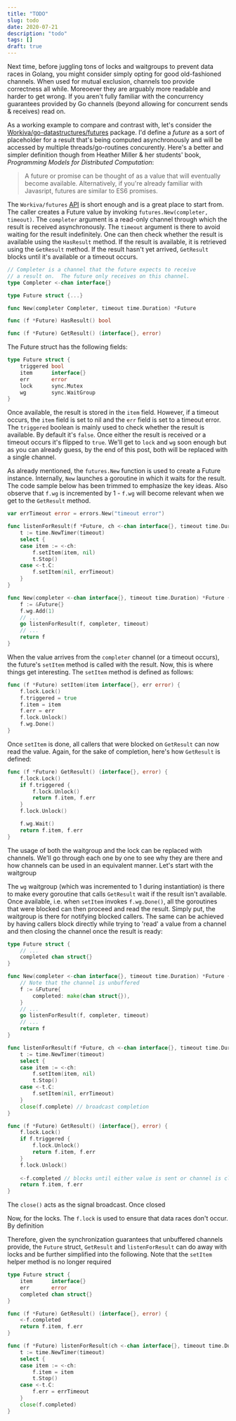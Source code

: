 ```yaml
---
title: "TODO"
slug: todo
date: 2020-07-21
description: "todo"
tags: []
draft: true
---
```


Next time, before juggling tons of locks and waitgroups to prevent data races in Golang, you might consider simply opting for good old-fashioned channels. When used for mutual exclusion, channels too provide correctness all while. Moreoever they are arguably more readable and harder to get wrong. If you aren't fully familiar with the concurrency guarantees provided by Go channels (beyond allowing for concurrent sends & receives) read on.

As a working example to compare and contrast with, let's consider the [Workiva/go-datastructures/futures](github.com/Workiva/go-datastructures/tree/master/futures) package. I'd define a *future* as a sort of placeholder for a result that's being computed asynchronously and will be accessed by multiple threads/go-routines concurently. Here's a better and simpler definition though from Heather Miller & her students' book, *Programming Models for Distributed Computation*:
> A future or promise can be thought of as a value that will eventually become available.
Alternatively, if you're already familiar with Javasript, futures are similar to ES6 promises.

The `Workiva/futures` [API](godoc.org/github.com/Workiva/go-datastructures/futures) is short enough and is a great place to start from. The caller creates a Future value by invoking `futures.New(completer, timeout)`. The `completer` argument is a read-only channel through which the result is received asynchronously. The `timeout` argument is there to avoid waiting for the result indefinitely. One can then check whether the result is available using the `HasResult` method. If the result is available, it is retrieved using the `GetResult` method. If the result hasn't yet arrived, `GetResult` blocks until it's available or a timeout occurs.
```go
// Completer is a channel that the future expects to receive
// a result on.  The future only receives on this channel.
type Completer <-chan interface{}

type Future struct {...}

func New(completer Completer, timeout time.Duration) *Future

func (f *Future) HasResult() bool

func (f *Future) GetResult() (interface{}, error)
```


The Future struct has the following fields:
```go 
type Future struct {
	triggered bool 
	item      interface{}
	err       error
	lock      sync.Mutex
	wg        sync.WaitGroup
}
```
Once available, the result is stored in the `item` field. However, if a timeout occurs, the `item` field is set to nil and the `err` field is set to a timeout error. The `triggered` boolean is mainly used to check whether the result is available. By default it's `false`. Once either the result is received or a timeout occurs it's flipped to `true`. We'll get to `lock` and `wg` soon enough but as you can already guess, by the end of this post, both will be replaced with a single channel.

As already mentioned, the `futures.New` function is used to create a Future instance. Internally, `New` launches a goroutine in which it waits for the result. The code sample below has been trimmed to emphasize the key ideas. Also observe that `f.wg` is incremented by 1 - `f.wg` will become relevant when we get to the `GetResult` method.
```go
var errTimeout error = errors.New("timeout error")

func listenForResult(f *Future, ch <-chan interface{}, timeout time.Duration) {
	t := time.NewTimer(timeout)
	select {
	case item := <-ch:
		f.setItem(item, nil)
		t.Stop()
	case <-t.C:
		f.setItem(nil, errTimeout)
	}
}

func New(completer <-chan interface{}, timeout time.Duration) *Future {
	f := &Future{}
	f.wg.Add(1)
    // ...
	go listenForResult(f, completer, timeout)
    // ...
	return f
}
```

When the value arrives from the `completer` channel (or a timeout occurs), the future's `setItem` method is called with the result. Now, this is where things get interesting. The `setItem` method is defined as follows:
```go
func (f *Future) setItem(item interface{}, err error) {
	f.lock.Lock()
	f.triggered = true
	f.item = item
	f.err = err
	f.lock.Unlock()
	f.wg.Done()
}
```

Once `setItem` is done, all callers that were blocked on `GetResult` can now read the value. Again, for the sake of completion, here's how `GetResult` is defined:
```go
func (f *Future) GetResult() (interface{}, error) {
	f.lock.Lock()
	if f.triggered {
		f.lock.Unlock()
		return f.item, f.err
	}
	f.lock.Unlock()

	f.wg.Wait()
	return f.item, f.err
}
```

The usage of both the waitgroup and the lock can be replaced with channels. We'll go through each one by one to see why they are there and how channels can be used in an equivalent manner. Let's start with the waitgroup

The `wg` waitgroup (which was incremented to 1 during instantiation) is there to make every goroutine that calls `GetResult` wait if the result isn't available. Once available, i.e. when `setItem` invokes `f.wg.Done()`, all the goroutines that were blocked can then proceed and read the result. Simply put, the waitgroup is there for notifying blocked callers. The same can be achieved by having callers block directly while trying to 'read' a value from a channel and then closing the channel once the result is ready:
```go
type Future struct {
    // ...
    completed chan struct{}
}

func New(completer <-chan interface{}, timeout time.Duration) *Future {
    // Note that the channel is unbuffered
	f := &Future{
        completed: make(chan struct{}),
    }
    // ...
   	go listenForResult(f, completer, timeout)
    // ...
	return f
}

func listenForResult(f *Future, ch <-chan interface{}, timeout time.Duration) {
	t := time.NewTimer(timeout)
	select {
	case item := <-ch:
		f.setItem(item, nil)
		t.Stop()
	case <-t.C:
		f.setItem(nil, errTimeout)
    }
    close(f.complete) // broadcast completion
}

func (f *Future) GetResult() (interface{}, error) {
    f.lock.Lock()
	if f.triggered {
		f.lock.Unlock()
		return f.item, f.err
	}
    f.lock.Unlock()
    
	<-f.completed // blocks until either value is sent or channel is closed
	return f.item, f.err
}
```

The `close()` acts as the signal broadcast. Once closed

Now, for the locks. The `f.lock` is used to ensure that data races don't occur. By definition

Therefore, given the synchronization guarantees that unbuffered channels provide, the `Future` struct, `GetResult` and `listenForResult` can do away with locks and be further simplified into the following. Note that the `setItem` helper method is no longer required
```go
type Future struct {
	item      interface{}
	err       error
	completed chan struct{}
}

func (f *Future) GetResult() (interface{}, error) {
	<-f.completed
	return f.item, f.err
}

func (f *Future) listenForResult(ch <-chan interface{}, timeout time.Duration) {
	t := time.NewTimer(timeout)
	select {
	case item := <-ch:
		f.item = item
		t.Stop()
	case <-t.C:
		f.err = errTimeout
	}
	close(f.completed)
}
```